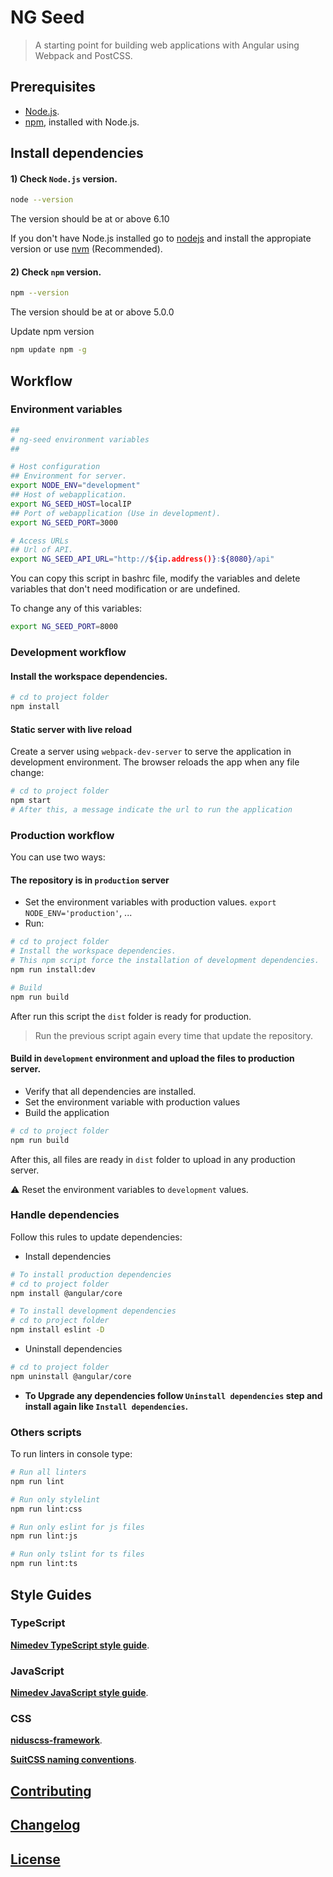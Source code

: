 # NG Seed

> A starting point for building web applications with Angular using Webpack and PostCSS.


## Prerequisites

- [Node.js](https://nodejs.org/en/download/).
- [npm](https://www.npmjs.com/), installed with Node.js.


## Install dependencies

#### 1) Check `Node.js` version.

```sh
node --version
```
The version should be at or above 6.10

If you don't have Node.js installed go to [nodejs](https://nodejs.org/en/download/) and install the appropiate version or use [nvm](http://www.sergiolepore.net/2014/06/30/nvm-instalando-y-usando-node-version-manager/) (Recommended).

#### 2) Check `npm` version.

```sh
npm --version
```
The version should be at or above 5.0.0

Update npm version

```sh
npm update npm -g
```


## Workflow

### Environment variables

```sh
##
# ng-seed environment variables
##

# Host configuration
## Environment for server.
export NODE_ENV="development"
## Host of webapplication.
export NG_SEED_HOST=localIP
## Port of webapplication (Use in development).
export NG_SEED_PORT=3000

# Access URLs
## Url of API.
export NG_SEED_API_URL="http://${ip.address()}:${8080}/api"
```

You can copy this script in bashrc file, modify the variables and delete variables that don't need modification or are undefined.

To change any of this variables:

```sh
export NG_SEED_PORT=8000
```

### Development workflow

#### Install the workspace dependencies.

```sh
# cd to project folder
npm install
```

#### Static server with live reload
Create a server using `webpack-dev-server` to serve the application in development environment.
The browser reloads the app when any file change:

```sh
# cd to project folder
npm start
# After this, a message indicate the url to run the application
```

### Production workflow

You can use two ways:

#### The repository is in `production` server
- Set the environment variables with production values. `export NODE_ENV='production'`, ...
- Run:

```sh
# cd to project folder
# Install the workspace dependencies.
# This npm script force the installation of development dependencies.
npm run install:dev

# Build
npm run build
```
After run this script the `dist` folder is ready for production.
> Run the previous script again every time that update the repository.

#### Build in `development` environment and upload the files to production server.
- Verify that all dependencies are installed.
- Set the environment variable with production values
- Build the application

```sh
# cd to project folder
npm run build
```
After this, all files are ready in `dist` folder to upload in any production server.

:warning: Reset the environment variables to `development` values.

### Handle dependencies
Follow this rules to update dependencies:

- Install dependencies

```sh
# To install production dependencies
# cd to project folder
npm install @angular/core

# To install development dependencies
# cd to project folder
npm install eslint -D
```

- Uninstall dependencies

```sh
# cd to project folder
npm uninstall @angular/core
```

- **To Upgrade any dependencies follow `Uninstall dependencies` step and install again like `Install dependencies`.**

### Others scripts

To run linters in console type:

```sh
# Run all linters
npm run lint

# Run only stylelint
npm run lint:css

# Run only eslint for js files
npm run lint:js

# Run only tslint for ts files
npm run lint:ts
```


## Style Guides

### TypeScript

**[Nimedev TypeScript style guide](https://github.com/nimedev/typescript)**.

### JavaScript

**[Nimedev JavaScript style guide](https://github.com/nimedev/javascript)**.

### CSS

**[niduscss-framework](https://github.com/nimedev/niduscss-framework)**.

**[SuitCSS naming conventions](https://github.com/suitcss/suit/blob/master/doc/naming-conventions.md)**.


## [Contributing](CONTRIBUTING.md)


## [Changelog](CHANGELOG.md)


## [License](LICENSE.md)
